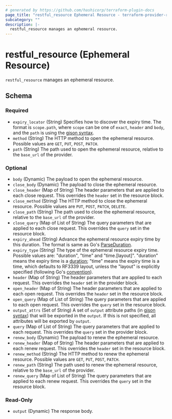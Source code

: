 ```yaml
---
# generated by https://github.com/hashicorp/terraform-plugin-docs
page_title: "restful_resource Ephemeral Resource - terraform-provider-restful"
subcategory: ""
description: |-
  restful_resource manages an ephemeral resource.
---
```


# restful_resource (Ephemeral Resource)

`restful_resource` manages an ephemeral resource.



<!-- schema generated by tfplugindocs -->
## Schema

### Required

- `expiry_locator` (String) Specifies how to discover the expiry time. The format is `scope.path`, where `scope` can be one of `exact`, `header` and `body`, and the `path` is using the [gjson syntax](https://github.com/tidwall/gjson/blob/master/SYNTAX.md).
- `method` (String) The HTTP method to open the ephemeral resource. Possible values are `GET`, `PUT`, `POST`, `PATCH`.
- `path` (String) The path used to open the ephemeral resource, relative to the `base_url` of the provider.

### Optional

- `body` (Dynamic) The payload to open the ephemeral resource.
- `close_body` (Dynamic) The payload to close the ephemeral resource.
- `close_header` (Map of String) The header parameters that are applied to each close request. This overrides the `header` set in the resource block.
- `close_method` (String) The HTTP method to close the ephemeral resource. Possible values are `PUT`, `POST`, `PATCH`, `DELETE`.
- `close_path` (String) The path used to close the ephemeral resource, relative to the `base_url` of the provider.
- `close_query` (Map of List of String) The query parameters that are applied to each close request. This overrides the `query` set in the resource block.
- `expiry_ahead` (String) Advance the ephemeral resource expiry time by this duration. The format is same as Go's [ParseDuration](https://pkg.go.dev/time#ParseDuration).
- `expiry_type` (String) The type of the ephemeral resource expiry time. Possible values are: "duration", "time" and "time.[layout]". "duration" means the expiry time is a [duration](https://pkg.go.dev/time#ParseDuration); "time" means the expiry time is a time, which defaults to RF3339 layout, unless the "layout" is explicitly specified (following Go's [convention](https://pkg.go.dev/time)).
- `header` (Map of String) The header parameters that are applied to each request. This overrides the `header` set in the provider block.
- `open_header` (Map of String) The header parameters that are applied to each open request. This overrides the `header` set in the resource block.
- `open_query` (Map of List of String) The query parameters that are applied to each open request. This overrides the `query` set in the resource block.
- `output_attrs` (Set of String) A set of `output` attribute paths (in [gjson syntax](https://github.com/tidwall/gjson/blob/master/SYNTAX.md)) that will be exported in the `output`. If this is not specified, all attributes will be exported by `output`.
- `query` (Map of List of String) The query parameters that are applied to each request. This overrides the `query` set in the provider block.
- `renew_body` (Dynamic) The payload to renew the ephemeral resource.
- `renew_header` (Map of String) The header parameters that are applied to each renew request. This overrides the `header` set in the resource block.
- `renew_method` (String) The HTTP method to renew the ephemeral resource. Possible values are `GET`, `PUT`, `POST`, `PATCH`.
- `renew_path` (String) The path used to renew the ephemeral resource, relative to the `base_url` of the provider.
- `renew_query` (Map of List of String) The query parameters that are applied to each renew request. This overrides the `query` set in the resource block.

### Read-Only

- `output` (Dynamic) The response body.
